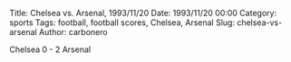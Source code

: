 Title: Chelsea vs. Arsenal, 1993/11/20
Date: 1993/11/20 00:00
Category: sports
Tags: football, football scores, Chelsea, Arsenal
Slug: chelsea-vs-arsenal
Author: carbonero


Chelsea 0 - 2 Arsenal
